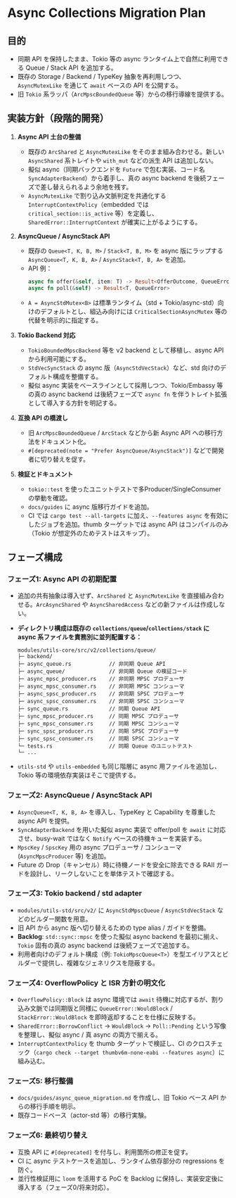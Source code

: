 # Async Collections Migration Plan

## 目的
- 同期 API を保持したまま、Tokio 等の async ランタイム上で自然に利用できる Queue / Stack API を追加する。
- 既存の Storage / Backend / TypeKey 抽象を再利用しつつ、`AsyncMutexLike` を通じて `await` ベースの API を公開する。
- 旧 `Tokio` 系ラッパ（`ArcMpscBoundedQueue` 等）からの移行導線を提供する。

## 実装方針（段階的開発）

1. **Async API 土台の整備**
   - 既存の `ArcShared` と `AsyncMutexLike` をそのまま組み合わせる。新しい `AsyncShared` 系トレイトや `with_mut` などの派生 API は追加しない。
   - 擬似 async（同期バックエンドを `Future` で包む実装、コード名 `SyncAdapterBackend`）から着手し、真の async backend を後続フェーズで差し替えられるよう余地を残す。
   - `AsyncMutexLike` で割り込み文脈判定を共通化する `InterruptContextPolicy`（embedded では `critical_section::is_active` 等）を定義し、`SharedError::InterruptContext` が確実に上がるようにする。

2. **AsyncQueue / AsyncStack API**
   - 既存の `Queue<T, K, B, M>` / `Stack<T, B, M>` を async 版にラップする `AsyncQueue<T, K, B, A>` / `AsyncStack<T, B, A>` を追加。
   - API 例：
     ```rust
     async fn offer(&self, item: T) -> Result<OfferOutcome, QueueError>
     async fn poll(&self) -> Result<T, QueueError>
     ```
   - `A = AsyncStdMutex<B>` は標準ランタイム（std + Tokio/async-std）向けのデフォルトとし、組込み向けには `CriticalSectionAsyncMutex` 等の代替を明示的に指定する。

3. **Tokio Backend 対応**
   - `TokioBoundedMpscBackend` 等を v2 backend として移植し、async API から利用可能にする。
   - `StdVecSyncStack` の async 版（`AsyncStdVecStack`）など、std 向けのデフォルト構成を整備する。
   - 擬似 async 実装をベースラインとして採用しつつ、Tokio/Embassy 等の真の async backend は後続フェーズで `async fn` を伴うトレイト拡張として導入する方針を明記する。

4. **互換 API の橋渡し**
   - 旧 `ArcMpscBoundedQueue` / `ArcStack` などから新 Async API への移行方法をドキュメント化。
   - `#[deprecated(note = "Prefer AsyncQueue/AsyncStack")]` などで開発者に切り替えを促す。

5. **検証とドキュメント**
   - `tokio::test` を使ったユニットテストで多Producer/SingleConsumer の挙動を確認。
   - `docs/guides` に async 版移行ガイドを追加。
   - CI では `cargo test --all-targets` に加え、`--features async` を有効にしたジョブを追加。thumb ターゲットでは async API はコンパイルのみ（Tokio が想定外のためテストはスキップ）。

## フェーズ構成

### フェーズ1: Async API の初期配置
- 追加の共有抽象は導入せず、`ArcShared` と `AsyncMutexLike` を直接組み合わせる。`ArcAsyncShared` や `AsyncSharedAccess` などの新ファイルは作成しない。
- **ディレクトリ構成は既存の `collections/queue`/`collections/stack` に async 系ファイルを責務別に並列配置する：**

  ```
  modules/utils-core/src/v2/collections/queue/
  ├─ backend/
  ├─ async_queue.rs            // 非同期 Queue API
  ├─ async_queue/              // 非同期 Queue の検証コード
  ├─ async_mpsc_producer.rs    // 非同期 MPSC プロデューサ
  ├─ async_mpsc_consumer.rs    // 非同期 MPSC コンシューマ
  ├─ async_spsc_producer.rs    // 非同期 SPSC プロデューサ
  ├─ async_spsc_consumer.rs    // 非同期 SPSC コンシューマ
  ├─ sync_queue.rs             // 同期 Queue API
  ├─ sync_mpsc_producer.rs     // 同期 MPSC プロデューサ
  ├─ sync_mpsc_consumer.rs     // 同期 MPSC コンシューマ
  ├─ sync_spsc_producer.rs     // 同期 SPSC プロデューサ
  ├─ sync_spsc_consumer.rs     // 同期 SPSC コンシューマ
  └─ tests.rs                  // 同期 Queue のユニットテスト
  └─ ...
  ```

- `utils-std` や `utils-embedded` も同じ階層に async 用ファイルを追加し、Tokio 等の環境依存実装はそこで提供する。

### フェーズ2: AsyncQueue / AsyncStack API
- `AsyncQueue<T, K, B, A>` を導入し、TypeKey と Capability を尊重した async API を提供。
- `SyncAdapterBackend` を用いた擬似 async 実装で offer/poll を `await` に対応させ、busy-wait ではなく `Notify` ベースの待機キューを実装する。
- `MpscKey` / `SpscKey` 用の async プロデューサ / コンシューマ (`AsyncMpscProducer` 等) を追加。
- Future の Drop（キャンセル）時に待機ノードを安全に除去できる RAII ガードを設計し、リークしないことを単体テストで確認する。

### フェーズ3: Tokio backend / std adapter
- `modules/utils-std/src/v2/` に `AsyncStdMpscQueue` / `AsyncStdVecStack` などのビルダー関数を用意。
- 旧 API から async 版へ切り替えるための type alias / ガイドを整備。
- **Backlog**: `std::sync::mpsc` を使った擬似 async backend を最初に揃え、`Tokio` 固有の真の async backend は後続フェーズで追加する。
- 利用者向けのデフォルト構成（例: `TokioMpscQueue<T>`）を型エイリアスとビルダーで提供し、複雑なジェネリクスを隠蔽する。

### フェーズ4: OverflowPolicy と ISR 方針の明文化
- `OverflowPolicy::Block` は async 環境では `await` 待機に対応するが、割り込み文脈では同期版と同様に `QueueError::WouldBlock` / `StackError::WouldBlock` を即時返却することを仕様に反映する。
- `SharedError::BorrowConflict` → `WouldBlock` → `Poll::Pending` という写像を整理し、擬似 async / 真 async の両方で揃える。
- `InterruptContextPolicy` を thumb ターゲットで検証し、CI のクロスチェック（`cargo check --target thumbv6m-none-eabi --features async`）に組み込む。

### フェーズ5: 移行整備
- `docs/guides/async_queue_migration.md` を作成し、旧 Tokio ベース API からの移行手順を明示。
- 既存コードベース（actor-std 等）の移行実験。

### フェーズ6: 最終切り替え
- 互換 API に `#[deprecated]` を付与し、利用箇所の修正を促す。
- CI に async テストケースを追加し、ランタイム依存部分の regressions を防ぐ。
- 並行性検証用に `loom` を活用する PoC を Backlog に保持し、実装安定後に導入する（フェーズ0/将来対応）。
